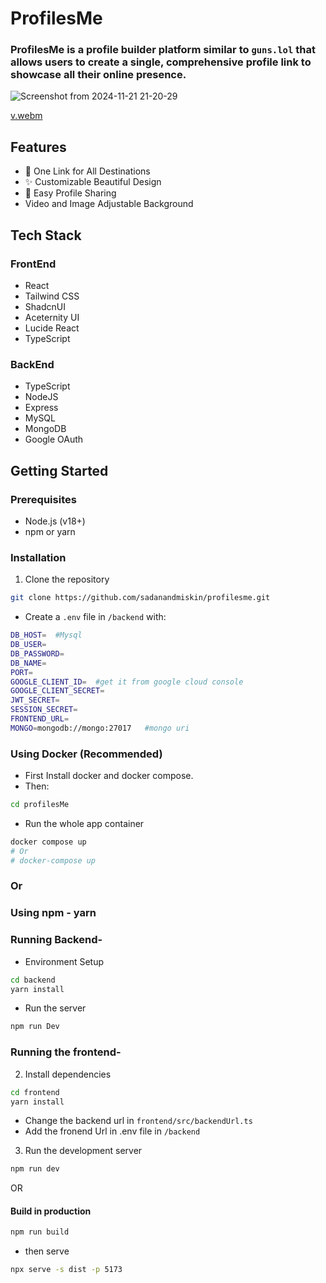 # ProfilesMe

### ProfilesMe is a profile builder platform similar to `guns.lol` that allows users to create a single, comprehensive profile link to showcase all their online presence.
![Screenshot from 2024-11-21 21-20-29](https://github.com/user-attachments/assets/f4e917d9-9767-45ea-8e7e-17437ef6804e)


[v.webm](https://github.com/user-attachments/assets/0dba224f-1209-42cb-9a2b-33208ebd6abd)




## Features

- 🔗 One Link for All Destinations
- ✨ Customizable Beautiful Design
- 🚀 Easy Profile Sharing
- Video and Image Adjustable Background

## Tech Stack

### FrontEnd
- React
- Tailwind CSS
- ShadcnUI
- Aceternity UI
- Lucide React
- TypeScript

### BackEnd
- TypeScript
- NodeJS
- Express
- MySQL
- MongoDB
- Google OAuth

## Getting Started

### Prerequisites

- Node.js (v18+)
- npm or yarn

### Installation

1. Clone the repository
```bash
git clone https://github.com/sadanandmiskin/profilesme.git
```



- Create a `.env` file in `/backend` with:
```bash
DB_HOST=  #Mysql
DB_USER=
DB_PASSWORD=
DB_NAME=
PORT=
GOOGLE_CLIENT_ID=  #get it from google cloud console
GOOGLE_CLIENT_SECRET=
JWT_SECRET=
SESSION_SECRET=
FRONTEND_URL=
MONGO=mongodb://mongo:27017   #mongo uri
```


### Using Docker (Recommended)
- First Install docker and docker compose.
- Then:
```bash
cd profilesMe
```
- Run the whole app container
```bash
docker compose up
# Or
# docker-compose up
```

### Or
### Using npm - yarn

### Running Backend-

- Environment Setup
```bash
cd backend
yarn install
```


- Run the server
```bash
npm run Dev
```



### Running the frontend-
2. Install dependencies
```bash
cd frontend
yarn install
```


- Change the backend url in `frontend/src/backendUrl.ts`
- Add the fronend Url in .env file in `/backend`

3. Run the development server
```bash
npm run dev
```

OR

#### Build in production
```bash
npm run build
```
- then serve

```bash
npx serve -s dist -p 5173
```

